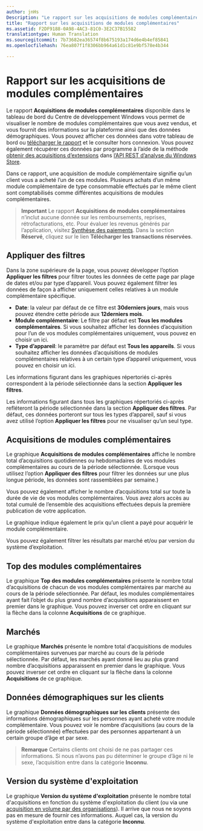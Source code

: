 ```yaml
---
author: jnHs
Description: "Le rapport sur les acquisitions de modules complémentaires disponible dans le tableau de bord du Centre de développement Windows vous permet de visualiser le nombre de modules complémentaires que vous avez vendus, et vous fournit des informations sur la plateforme ainsi que des données démographiques."
title: "Rapport sur les acquisitions de modules complémentaires"
ms.assetid: F2DF9188-0A98-4AC3-81C0-3E2C37B15582
translationtype: Human Translation
ms.sourcegitcommit: 7b73682ea36574f8b675193a174d6e4b4ef85841
ms.openlocfilehash: 76ea807f1f8306bb964a61d1c81e9bf578e4b344

---
```


# Rapport sur les acquisitions de modules complémentaires


Le rapport **Acquisitions de modules complémentaires** disponible dans le tableau de bord du Centre de développement Windows vous permet de visualiser le nombre de modules complémentaires que vous avez vendus, et vous fournit des informations sur la plateforme ainsi que des données démographiques. Vous pouvez afficher ces données dans votre tableau de bord ou [télécharger le rapport](download-analytic-reports.md) et le consulter hors connexion. Vous pouvez également récupérer ces données par programme à l’aide de la méthode [obtenir des acquisitions d’extensions](../monetize/get-in-app-acquisitions.md) dans [l’API REST d’analyse du Windows Store](../monetize/access-analytics-data-using-windows-store-services.md).

Dans ce rapport, une acquisition de module complémentaire signifie qu’un client vous a acheté l’un de ces modules. Plusieurs achats d’un même module complémentaire de type consommable effectués par le même client sont comptabilisés comme différentes acquisitions de modules complémentaires.

> **Important** Le rapport **Acquisitions de modules complémentaires** n’inclut aucune donnée sur les remboursements, reprises, rétrofacturations, etc. Pour évaluer les revenus générés par l’application, visitez [Synthèse des paiements](payout-summary.md). Dans la section **Réservé**, cliquez sur le lien **Télécharger les transactions réservées**.

## Appliquer des filtres


Dans la zone supérieure de la page, vous pouvez développer l’option **Appliquer les filtres** pour filtrer toutes les données de cette page par plage de dates et/ou par type d’appareil. Vous pouvez également filtrer les données de façon à afficher uniquement celles relatives à un module complémentaire spécifique.

-   **Date**: la valeur par défaut de ce filtre est **30derniers jours**, mais vous pouvez étendre cette période aux **12derniers mois**.
-   **Module complémentaire**: Le filtre par défaut est **Tous les modules complémentaires**. Si vous souhaitez afficher les données d’acquisition pour l’un de vos modules complémentaires uniquement, vous pouvez en choisir un ici.
-   **Type d’appareil**: le paramètre par défaut est **Tous les appareils**. Si vous souhaitez afficher les données d’acquisitions de modules complémentaires relatives à un certain type d’appareil uniquement, vous pouvez en choisir un ici.

Les informations figurant dans les graphiques répertoriés ci-après correspondent à la période sélectionnée dans la section **Appliquer les filtres**.

Les informations figurant dans tous les graphiques répertoriés ci-après refléteront la période sélectionnée dans la section **Appliquer des filtres**. Par défaut, ces données porteront sur tous les types d’appareil, sauf si vous avez utilisé l’option **Appliquer les filtres** pour ne visualiser qu’un seul type.

## Acquisitions de modules complémentaires


Le graphique **Acquisitions de modules complémentaires** affiche le nombre total d’acquisitions quotidiennes ou hebdomadaires de vos modules complémentaires au cours de la période sélectionnée. (Lorsque vous utilisez l’option **Appliquer des filtres** pour filtrer les données sur une plus longue période, les données sont rassemblées par semaine.)

Vous pouvez également afficher le nombre d’acquisitions total sur toute la durée de vie de vos modules complémentaires. Vous avez alors accès au total cumulé de l’ensemble des acquisitions effectuées depuis la première publication de votre application.

Le graphique indique également le prix qu’un client a payé pour acquérir le module complémentaire.

Vous pouvez également filtrer les résultats par marché et/ou par version du système d’exploitation.

## Top des modules complémentaires

Le graphique **Top des modules complémentaires** présente le nombre total d’acquisitions de chacun de vos modules complémentaires par marché au cours de la période sélectionnée. Par défaut, les modules complémentaires ayant fait l’objet du plus grand nombre d’acquisitions apparaissent en premier dans le graphique. Vous pouvez inverser cet ordre en cliquant sur la flèche dans la colonne **Acquisitions** de ce graphique.

## Marchés

Le graphique **Marchés** présente le nombre total d’acquisitions de modules complémentaires survenues par marché au cours de la période sélectionnée. Par défaut, les marchés ayant donné lieu au plus grand nombre d’acquisitions apparaissent en premier dans le graphique. Vous pouvez inverser cet ordre en cliquant sur la flèche dans la colonne **Acquisitions** de ce graphique.

## Données démographiques sur les clients

Le graphique **Données démographiques sur les clients** présente des informations démographiques sur les personnes ayant acheté votre module complémentaire. Vous pouvez voir le nombre d’acquisitions (au cours de la période sélectionnée) effectuées par des personnes appartenant à un certain groupe d’âge et par sexe.

> **Remarque** Certains clients ont choisi de ne pas partager ces informations. Si nous n’avons pas pu déterminer le groupe d’âge ni le sexe, l’acquisition entre dans la catégorie **Inconnu**.

## Version du système d'exploitation

Le graphique **Version du système d'exploitation** présente le nombre total d'acquisitions en fonction du système d'exploitation du client (ou via une [acquisition en volume par des organisations](organizational-licensing.md)). Il arrive que nous ne soyons pas en mesure de fournir ces informations. Auquel cas, la version du système d'exploitation entre dans la catégorie **Inconnu**.

 

 



<!--HONumber=Nov16_HO1-->


